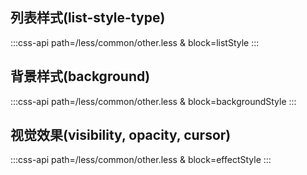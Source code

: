 ## 列表样式(list-style-type)

:::css-api path=/less/common/other.less & block=listStyle
:::

## 背景样式(background)

:::css-api path=/less/common/other.less & block=backgroundStyle
:::

## 视觉效果(visibility, opacity, cursor)

:::css-api path=/less/common/other.less & block=effectStyle
:::
